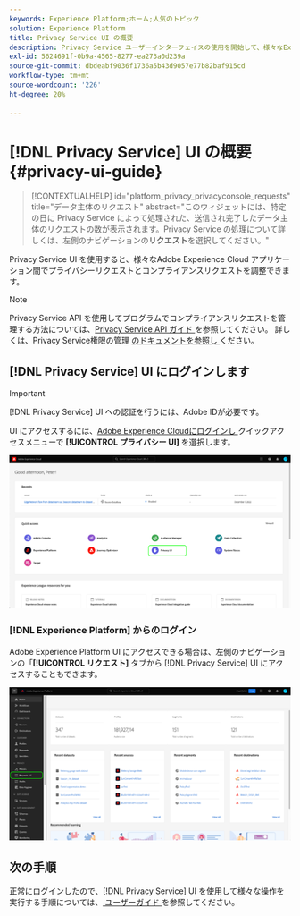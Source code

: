 ```yaml
---
keywords: Experience Platform;ホーム;人気のトピック
solution: Experience Platform
title: Privacy Service UI の概要
description: Privacy Service ユーザーインターフェイスの使用を開始して、様々なExperience Cloud アプリケーションをまたいでプライバシーリクエストを調整および監視します。
exl-id: 5624691f-0b9a-4565-8277-ea273a0d239a
source-git-commit: dbdeabf9036f1736a5b43d9057e77b82baf915cd
workflow-type: tm+mt
source-wordcount: '226'
ht-degree: 20%

---
```


# [!DNL Privacy Service] UI の概要 {#privacy-ui-guide}

>[!CONTEXTUALHELP]
>id="platform_privacy_privacyconsole_requests"
>title="データ主体のリクエスト"
>abstract="このウィジェットには、特定の日に Privacy Service によって処理された、送信され完了したデータ主体のリクエストの数が表示されます。Privacy Service の処理について詳しくは、左側のナビゲーションの&#x200B;**リクエスト**&#x200B;を選択してください。"

Privacy Service UI を使用すると、様々なAdobe Experience Cloud アプリケーション間でプライバシーリクエストとコンプライアンスリクエストを調整できます。

>[!NOTE]
>
>Privacy Service API を使用してプログラムでコンプライアンスリクエストを管理する方法については、[Privacy Service API ガイド ](../api/overview.md) を参照してください。 詳しくは、Privacy Service権限の管理 [ のドキュメントを参照し ](../permissions.md) ください。

## [!DNL Privacy Service] UI にログインします

>[!IMPORTANT]
>
>[!DNL Privacy Service] UI への認証を行うには、Adobe IDが必要です。

UI にアクセスするには、[Adobe Experience Cloudにログインし ](https://experience.adobe.com/) クイックアクセスメニューで **[!UICONTROL プライバシー UI]** を選択します。

![ プライバシー UI がハイライト表示されたExperience Cloud ダッシュボード。](../images/ui-overview/quick-access.png)


### [!DNL Experience Platform] からのログイン

Adobe Experience Platform UI にアクセスできる場合は、左側のナビゲーションの「**[!UICONTROL リクエスト]** タブから [!DNL Privacy Service] UI にアクセスすることもできます。

![ 左側のナビゲーションバーで「リクエスト」がハイライト表示されたAdobe Experience Platform UI](../images/ui-overview/platform.png)

## 次の手順

正常にログインしたので、[!DNL Privacy Service] UI を使用して様々な操作を実行する手順については、[ ユーザーガイド ](user-guide.md) を参照してください。

